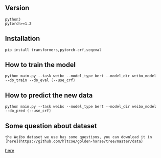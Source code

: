 ## Version
    python3
    pytorch>=1.2
## Installation
    pip install transformers,pytorch-crf,seqeval
## How to train the model
    python main.py --task weibo --model_type bert --model_dir weibo_model --do_train --do_eval (--use_crf)
## How to predict the new data
    python main.py --task weibo --model_type bert --model_dir weibo_model --do_pred (--use_crf)
## Some question about dataset
    the Weibo dataset we use has some questions, you can download it in [here](https://github.com/hltcoe/golden-horse/tree/master/data)
[here](http://baidu.com)
